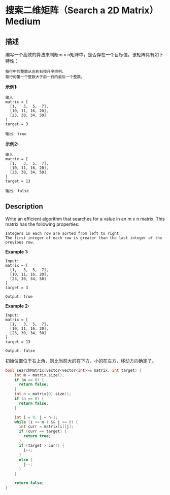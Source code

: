 # 搜索二维矩阵（Search a 2D Matrix）Medium
## 描述
编写一个高效的算法来判断m x n矩阵中，是否存在一个目标值。该矩阵具有如下特性：


    每行中的整数从左到右按升序排列。
    每行的第一个整数大于前一行的最后一个整数。


**示例1:**
```
输入:
matrix = [
  [1,   3,  5,  7],
  [10, 11, 16, 20],
  [23, 30, 34, 50]
]
target = 3

输出: true
```


**示例2:**
```
输入:
matrix = [
  [1,   3,  5,  7],
  [10, 11, 16, 20],
  [23, 30, 34, 50]
]
target = 13

输出: false
```

## Description
Write an efficient algorithm that searches for a value in an m x n matrix. This matrix has the following properties:


    Integers in each row are sorted from left to right.
    The first integer of each row is greater than the last integer of the previous row.


**Example 1:**
```
Input:
matrix = [
  [1,   3,  5,  7],
  [10, 11, 16, 20],
  [23, 30, 34, 50]
]
target = 3

Output: true
```


**Example 2:**
```
Input:
matrix = [
  [1,   3,  5,  7],
  [10, 11, 16, 20],
  [23, 30, 34, 50]
]
target = 13

Output: false
```




初始位置位于右上角，则比当前大的在下方，小的在左方，移动方向确定了。
```c++
bool searchMatrix(vector<vector<int>>& matrix, int target) {
    int m = matrix.size();
    if (m == 0) {
      return false;
    }
    int n = matrix[0].size();
    if (n == 0) {
      return false;
    }

    int i = 0, j = n-1;
    while (i <= m-1 && j >= 0) {
      int curr = matrix[i][j];
      if (curr == target) {
        return true;
      }
      if (target > curr) {
        i++;
      }
      else {
        j--;
      }
    }

    return false;
}
```
